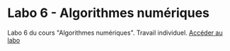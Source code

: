 # Labo 6 - Algorithmes numériques
Labo 6 du cours "Algorithmes numériques". Travail individuel.
[Accéder au labo](AN_Labo6_Renaud_Sylvain.html)

